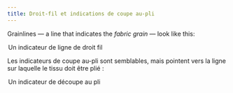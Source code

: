 ```yaml
---
title: Droit-fil et indications de coupe au-pli
---
```


Grainlines — a line that indicates the _fabric grain_ — look like this:

<Legend part="grainline">

Un indicateur de ligne de droit fil

</Legend>

Les indicateurs de coupe au-pli sont semblables, mais pointent vers la ligne sur laquelle le tissu doit être plié :

<Legend part="cutonfold">

Un indicateur de découpe au pli

</Legend>
